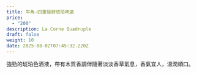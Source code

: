 ```yaml
---
title: 牛角-四重發酵琥珀啤酒
price:
  - "200"
description: La Corne Quadruple
draft: false
weight: 10
date: 2025-08-02T07:45:32.220Z
---
```

強勁的琥珀色酒液，帶有木質香調伴隨著淡淡香草氣息，香氣宜人，溫潤順口。